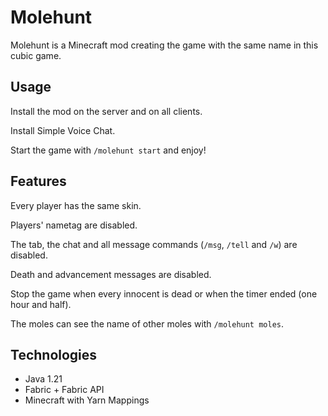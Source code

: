 # Molehunt

Molehunt is a Minecraft mod creating the game with the same name in this cubic game.

## Usage

Install the mod on the server and on all clients.

Install Simple Voice Chat.

Start the game with `/molehunt start` and enjoy!

## Features

Every player has the same skin.

Players' nametag are disabled.

The tab, the chat and all message commands (`/msg`, `/tell` and `/w`) are disabled.

Death and advancement messages are disabled.

Stop the game when every innocent is dead or when the timer ended (one hour and half).

The moles can see the name of other moles with `/molehunt moles`.

## Technologies

- Java 1.21
- Fabric + Fabric API
- Minecraft with Yarn Mappings
